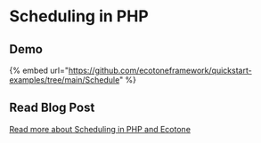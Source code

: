 # Scheduling in PHP

## Demo

{% embed url="https://github.com/ecotoneframework/quickstart-examples/tree/main/Schedule" %}

## Read Blog Post

[Read more about Scheduling in PHP and Ecotone](https://blog.ecotone.tech/scheduling-execution-in-php/)
